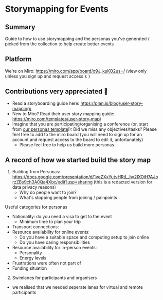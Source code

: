 # Storymapping for Events

## Summary

Guide to how to use storymapping and the personas you've generated / picked from the collection to help create better events

## Platform

We're on Miro: https://miro.com/app/board/o9J_kuKO2us=/ (view only unless you sign up and request access ): ) 

## Contributions very appreciated 🌈
- Read a storyboarding guide here: https://plan.io/blog/user-story-mapping/
- New to Miro? Read their user story mapping guide: https://miro.com/templates/user-story-map/
- Imagine that you are participating/organising a conference (or, start from [our personas template](https://docs.google.com/presentation/d/1veZXxYutvHRtL_hv2lXOiH7AJorzZBs9ch3A0Qa4Xbc/edit?usp=sharing)!): Did we miss any objectives/tasks? Please feel free to add to the miro board (you will need to sign up for an account and request access to the board to edit it, unfortunately)
    - Please feel free to help us build more personas

## A record of how we started build the story map
1. Building from Personas: https://docs.google.com/presentation/d/1veZXxYutvHRtL_hv2lXOiH7AJorzZBs9ch3A0Qa4Xbc/edit?usp=sharing (this is a redacted version for data privacy reasons)
    - Why do people want to join?
    - What's stopping people from joining / painpoints

Useful categories for personas
* Nationality: do you need a visa to get to the event
    * Minimum time to plan your trip
* Transport connections: 
* Resource availability for online events:
    * Do you have a suitable space and computing setup to join online
    * Do you have caring responsibilities
* Resource availability for in-person events:
    * Personality
    * Energy levels
* Frustrations were often not part of 
* Funding situation


2. Swimlanes for participants and organisers
- we realised that we needed seperate lanes for virtual and remote participants
